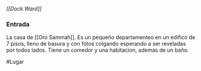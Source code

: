 *[[Dock Ward]]*
### Entrada
La casa de [[Oro Sammah]]. Es un pequeño departamenteo en un edifico de 7 pisos, lleno de basura y con fotos colgando esperando a ser reveladas por todos lados. Tiene un comedor y una habitacion, además de un baño.



#Lugar